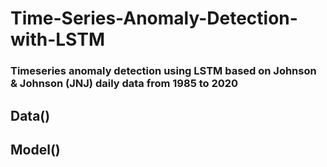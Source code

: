 # Time-Series-Anomaly-Detection-with-LSTM
### Timeseries anomaly detection using LSTM based on Johnson & Johnson (JNJ) daily data from 1985 to 2020

## Data()

## Model()

